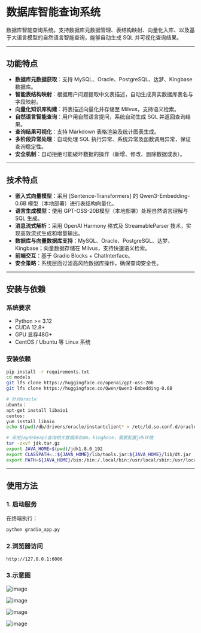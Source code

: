 # 数据库智能查询系统

数据库智能查询系统。支持数据库元数据管理、表结构映射、向量化入库、以及基于大语言模型的自然语言智能查询，能够自动生成 SQL 并可视化查询结果。

---

## 功能特点
- **数据库元数据获取**：支持 MySQL、Oracle、PostgreSQL、达梦、Kingbase 数据库。  
- **智能表结构映射**：根据用户问题提取中文表描述，自动生成真实数据库表名与字段映射。  
- **向量化知识库构建**：将表描述向量化并存储至 Milvus，支持语义检索。  
- **自然语言智能查询**：用户用自然语言提问，系统自动生成 SQL 并返回查询结果。  
- **查询结果可视化**：支持 Markdown 表格渲染及统计图表生成。  
- **多阶段异常处理**：自动处理 SQL 执行异常、系统异常及函数调用异常，保证查询稳定性。  
- **安全机制**：自动拒绝可能破坏数据的操作（新增、修改、删除数据或表）。

---

## 技术特点
- **嵌入式向量模型**：采用 [Sentence-Transformers] 的 Qwen3-Embedding-0.6B 模型（本地部署）进行表结构向量化。  
- **语言生成模型**：使用 GPT-OSS-20B模型（本地部署）处理自然语言理解与 SQL 生成。  
- **消息流式解析**：采用 OpenAI Harmony 格式及 StreamableParser 技术，实现高效流式生成和增量输出。  
- **数据库与向量数据库支持**：MySQL、Oracle、PostgreSQL、达梦、Kingbase；向量数据存储在 Milvus，支持快速语义检索。  
- **前端交互**：基于 Gradio Blocks + ChatInterface。  
- **安全策略**：系统层面过滤高风险数据库操作，确保查询安全性。
---


## 安装与依赖

### 系统要求
- Python >= 3.12  
- CUDA 12.8+
- GPU 显存48G+ 
- CentOS / Ubuntu 等 Linux 系统  

### 安装依赖
```bash
pip install -r requirements.txt
cd models
git lfs clone https://huggingface.co/openai/gpt-oss-20b
git lfs clone https://huggingface.co/Qwen/Qwen3-Embedding-0.6B

# 针对oracle
ubuntu：
apt-get install libaio1
centos:
yum install libaio
echo $(pwd)/db/drivers/oracle/instantclient* > /etc/ld.so.conf.d/oracle-instantclient.conf && ldconfig

# 采用jaydebeapi查询相关数据库如dm、kingbase，需要配置jdk环境
tar -zxvf jdk.tar.gz
export JAVA_HOME=$(pwd)/jdk1.8.0_192
export CLASSPATH=.:${JAVA_HOME}/lib/tools.jar:${JAVA_HOME}/lib/dt.jar
export PATH=${JAVA_HOME}/bin:/bin:/.local/bin:/usr/local/sbin:/usr/local/bin:/usr/sbin:/usr/bin:/sbin:/bin:$PATH
 ``` 
---

## 使用方法

### 1. 启动服务
在终端执行：
```bash
python gradio_app.py
 ```
### 2.浏览器访问 
```bash
http://127.0.0.1:6006
 ```
### 3.示意图
![image](https://github.com/user-attachments/assets/58dcd992-facc-424d-a7c8-29d4a78316ca)

![image](https://github.com/user-attachments/assets/549c9a87-4ff7-49ea-8647-6d4095af019e)

![image](https://github.com/user-attachments/assets/aef46f2c-e78a-43ab-8c83-69240aa68f12)

![image](https://github.com/user-attachments/assets/5e1af5f7-277e-483d-b941-c742dbbcf130)




